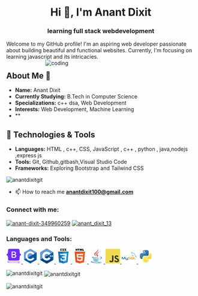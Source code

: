 <h1 align="center">Hi 👋, I'm Anant Dixit</h1>
<h3 align="center">learning full stack webdevelopment</h3>
Welcome to my GitHub profile! I'm an aspiring web developer passionate about building beautiful and functional websites. Currently, I'm focusing on learning javascript and its intricacies.
<img align='right'alt="coding" width="400" src="https://user-images.githubusercontent.com/55389276/140866485-8fb1c876-9a8f-4d6a-98dc-08c4981eaf70.gif "></img>






## About Me 👀


- **Name:** Anant Dixit
- **Currently Studying:** B.Tech in Computer Science
- **Specializations:** c++ dsa, Web Development
- **Interests:** Web Development,  Machine Learning
- ** 


## 🔧 Technologies & Tools
- **Languages:** HTML , c++, CSS, JavaScript , c++ , python , java,nodejs ,express js 
- **Tools:** Git, Github,gitbash,Visual Studio Code
- **Frameworks:** Exploring Bootstrap and Tailwind CSS


<p align="left"> <img src="https://komarev.com/ghpvc/?username=anantdixitgit&label=Profile%20views&color=0e75b6&style=flat" alt="anantdixitgit" /> </p>



- 📫 How to reach me **anantdixit100@gmail.com**

<h3 align="left">Connect with me:</h3>
<p align="left">
<a href="https://linkedin.com/in/anant-dixit-349960259" target="blank"><img align="center" src="https://raw.githubusercontent.com/rahuldkjain/github-profile-readme-generator/master/src/images/icons/Social/linked-in-alt.svg" alt="anant-dixit-349960259" height="30" width="40" /></a>
<a href="https://www.leetcode.com/anant_dixit_13" target="blank"><img align="center" src="https://raw.githubusercontent.com/rahuldkjain/github-profile-readme-generator/master/src/images/icons/Social/leet-code.svg" alt="anant_dixit_13" height="30" width="40" /></a>
</p>

<h3 align="left">Languages and Tools:</h3>
<p align="left"> <a href="https://getbootstrap.com" target="_blank" rel="noreferrer"> <img src="https://raw.githubusercontent.com/devicons/devicon/master/icons/bootstrap/bootstrap-plain-wordmark.svg" alt="bootstrap" width="40" height="40"/> </a> <a href="https://www.cprogramming.com/" target="_blank" rel="noreferrer"> <img src="https://raw.githubusercontent.com/devicons/devicon/master/icons/c/c-original.svg" alt="c" width="40" height="40"/> </a> <a href="https://www.w3schools.com/cpp/" target="_blank" rel="noreferrer"> <img src="https://raw.githubusercontent.com/devicons/devicon/master/icons/cplusplus/cplusplus-original.svg" alt="cplusplus" width="40" height="40"/> </a> <a href="https://www.w3schools.com/css/" target="_blank" rel="noreferrer"> <img src="https://raw.githubusercontent.com/devicons/devicon/master/icons/css3/css3-original-wordmark.svg" alt="css3" width="40" height="40"/> </a> <a href="https://www.w3.org/html/" target="_blank" rel="noreferrer"> <img src="https://raw.githubusercontent.com/devicons/devicon/master/icons/html5/html5-original-wordmark.svg" alt="html5" width="40" height="40"/> </a> <a href="https://www.java.com" target="_blank" rel="noreferrer"> <img src="https://raw.githubusercontent.com/devicons/devicon/master/icons/java/java-original.svg" alt="java" width="40" height="40"/> </a> <a href="https://developer.mozilla.org/en-US/docs/Web/JavaScript" target="_blank" rel="noreferrer"> <img src="https://raw.githubusercontent.com/devicons/devicon/master/icons/javascript/javascript-original.svg" alt="javascript" width="40" height="40"/> </a> <a href="https://www.mysql.com/" target="_blank" rel="noreferrer"> <img src="https://raw.githubusercontent.com/devicons/devicon/master/icons/mysql/mysql-original-wordmark.svg" alt="mysql" width="40" height="40"/> </a> <a href="https://www.python.org" target="_blank" rel="noreferrer"> <img src="https://raw.githubusercontent.com/devicons/devicon/master/icons/python/python-original.svg" alt="python" width="40" height="40"/> </a> </p>

<p><img align="left" src="https://github-readme-stats.vercel.app/api/top-langs?username=anantdixitgit&show_icons=true&locale=en&layout=compact" alt="anantdixitgit" /></p>

<p>&nbsp;<img align="center" src="https://github-readme-stats.vercel.app/api?username=anantdixitgit&show_icons=true&locale=en" alt="anantdixitgit" /></p>

<p><img align="center" src="https://github-readme-streak-stats.herokuapp.com/?user=anantdixitgit&" alt="anantdixitgit" /></p>

